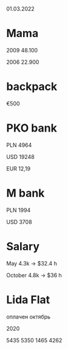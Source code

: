 
01.03.2022

# Mama 

 2009 48.100

 2006 22.900

# backpack

€500
 
# PKO bank
 
 PLN 4964 
 
 USD 19248
 
 EUR 12,19
 
# M bank

PLN 1994

USD 3708

# Salary 

May 4.3k -> $32.4 h

October 4.8k -> $36 h

# Lida Flat

оплачен октябрь

2020

5435 5350 1465 4262


